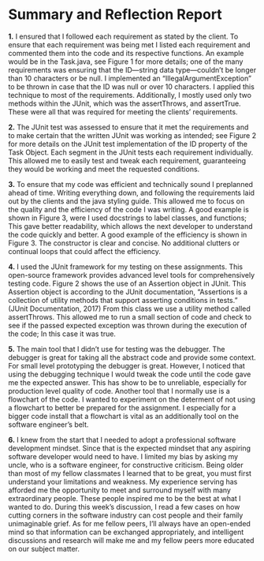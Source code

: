 # Summary and Reflection Report

**1.** I ensured that I followed each requirement as stated by the client. To ensure that each requirement was being met I listed each requirement and commented them into the code and its respective functions. An example would be in the Task.java, see Figure 1 for more details; one of the many requirements was ensuring that the ID—string data type—couldn’t be longer than 10 characters or be null. I implemented an “IllegalArgumentException” to be thrown in case that the ID was null or over 10 characters. I applied this technique to most of the requirements. Additionally, I mostly used only two methods within the JUnit, which was the assertThrows, and assertTrue. These were all that was required for meeting the clients’ requirements.
	
**2.** The JUnit test was assessed to ensure that it met the requirements and to make certain that the written JUnit was working as intended; see Figure 2 for more details on the JUnit test implementation of the ID property of the Task Object. Each segment in the JUnit tests each requirement individually. This allowed me to easily test and tweak each requirement, guaranteeing they would be working and meet the requested conditions.
	
**3.** To ensure that my code was efficient and technically sound I preplanned ahead of time. Writing everything down, and following the requirements laid out by the clients and the java styling guide. This allowed me to focus on the quality and the efficiency of the code I was writing. A good example is shown in Figure 3, were I used docstrings to label classes, and functions; This gave better readability, which allows the next developer to understand the code quickly and better. A good example of the efficiency is shown in Figure 3. The constructor is clear and concise. No additional clutters or continual loops that could affect the efficiency. 

**4.** I used the JUnit framework for my testing on these assignments. This open-source framework provides advanced level tools for comprehensively testing code. Figure 2 shows the use of an Assertion object in JUnit. This Assertion object is according to the JUnit documentation, “Assertions is a collection of utility methods that support asserting conditions in tests.” (JUnit Documentation, 2017) From this class we use a utility method called assertThrows. This allowed me to run a small section of code and check to see if the passed expected exception was thrown during the execution of the code; In this case it was true.

**5.** The main tool that I didn’t use for testing was the debugger. The debugger is great for taking all the abstract code and provide some context. For small level prototyping the debugger is great. However, I noticed that using the debugging technique I would tweak the code until the code gave me the expected answer. This has show to be to unreliable, especially for production level quality of code. Another tool that I normally use is a flowchart of the code. I wanted to experiment on the determent of not using a flowchart to better be prepared for the assignment. I especially for a bigger code install that a flowchart is vital as an additionally tool on the software engineer’s belt.
	
**6.** I knew from the start that I needed to adopt a professional software development mindset. Since that is the expected mindset that any aspiring software developer would need to have. I limited my bias by asking my uncle, who is a software engineer, for constructive criticism. Being older than most of my fellow classmates I learned that to be great, you must first understand your limitations and weakness. My experience serving has afforded me the opportunity to meet and surround myself with many extraordinary people. These people inspired me to be the best at what I wanted to do. During this week’s discussion, I read a few cases on how cutting corners in the software industry can cost people and their family unimaginable grief. As for me fellow peers, I’ll always have an open-ended mind so that information can be exchanged appropriately, and intelligent discussions and research will make me and my fellow peers more educated on our subject matter. 
